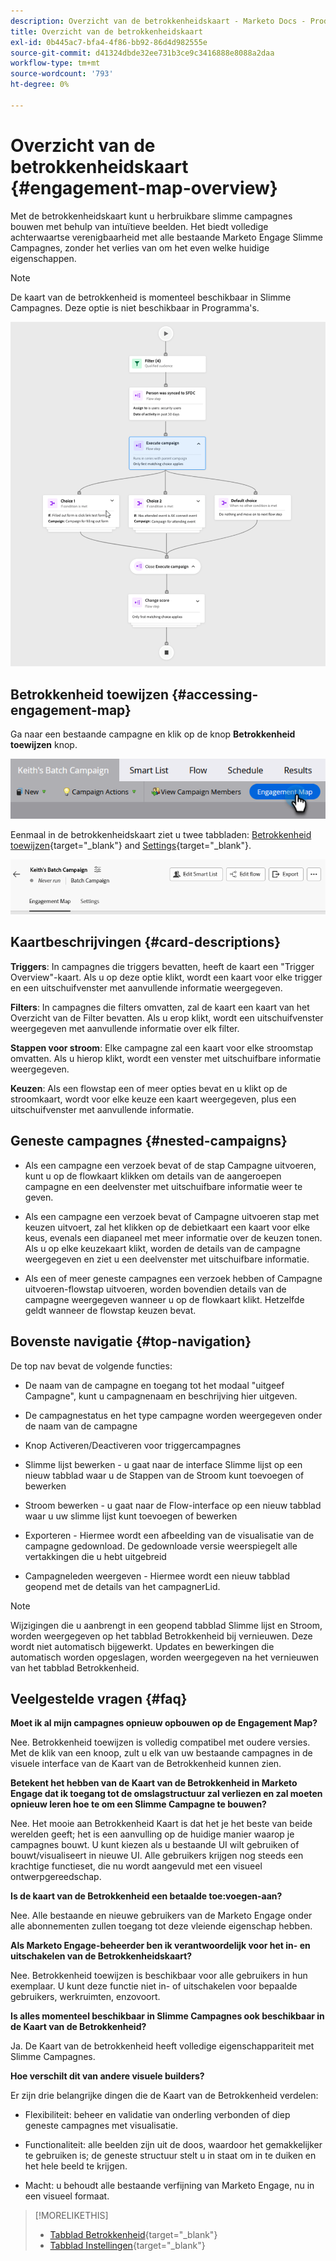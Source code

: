 ```yaml
---
description: Overzicht van de betrokkenheidskaart - Marketo Docs - Productdocumentatie
title: Overzicht van de betrokkenheidskaart
exl-id: 0b445ac7-bfa4-4f86-bb92-86d4d982555e
source-git-commit: d41324dbde32ee731b3ce9c3416888e8088a2daa
workflow-type: tm+mt
source-wordcount: '793'
ht-degree: 0%

---
```


# Overzicht van de betrokkenheidskaart {#engagement-map-overview}

Met de betrokkenheidskaart kunt u herbruikbare slimme campagnes bouwen met behulp van intuïtieve beelden. Het biedt volledige achterwaartse verenigbaarheid met alle bestaande Marketo Engage Slimme Campagnes, zonder het verlies van om het even welke huidige eigenschappen.

>[!NOTE]
>
>De kaart van de betrokkenheid is momenteel beschikbaar in Slimme Campagnes. Deze optie is niet beschikbaar in Programma&#39;s.

![](assets/engagement-map-overview-1.png)

## Betrokkenheid toewijzen {#accessing-engagement-map}

Ga naar een bestaande campagne en klik op de knop **Betrokkenheid toewijzen** knop.

![](assets/engagement-map-overview-2.png)

Eenmaal in de betrokkenheidskaart ziet u twee tabbladen: [Betrokkenheid toewijzen](/help/marketo/product-docs/core-marketo-concepts/engagement-map/engagement-map-tab.md){target="_blank"} and [Settings](/help/marketo/product-docs/core-marketo-concepts/engagement-map/settings-tab.md){target="_blank"}.

![](assets/engagement-map-overview-3.png)

## Kaartbeschrijvingen {#card-descriptions}

**Triggers**: In campagnes die triggers bevatten, heeft de kaart een &quot;Trigger Overview&quot;-kaart. Als u op deze optie klikt, wordt een kaart voor elke trigger en een uitschuifvenster met aanvullende informatie weergegeven.

**Filters**: In campagnes die filters omvatten, zal de kaart een kaart van het Overzicht van de Filter bevatten. Als u erop klikt, wordt een uitschuifvenster weergegeven met aanvullende informatie over elk filter.

**Stappen voor stroom**: Elke campagne zal een kaart voor elke stroomstap omvatten. Als u hierop klikt, wordt een venster met uitschuifbare informatie weergegeven.

**Keuzen**: Als een flowstap een of meer opties bevat en u klikt op de stroomkaart, wordt voor elke keuze een kaart weergegeven, plus een uitschuifvenster met aanvullende informatie.

## Geneste campagnes {#nested-campaigns}

* Als een campagne een verzoek bevat of de stap Campagne uitvoeren, kunt u op de flowkaart klikken om details van de aangeroepen campagne en een deelvenster met uitschuifbare informatie weer te geven.

* Als een campagne een verzoek bevat of Campagne uitvoeren stap met keuzen uitvoert, zal het klikken op de debietkaart een kaart voor elke keus, evenals een diapaneel met meer informatie over de keuzen tonen. Als u op elke keuzekaart klikt, worden de details van de campagne weergegeven en ziet u een deelvenster met uitschuifbare informatie.

* Als een of meer geneste campagnes een verzoek hebben of Campagne uitvoeren-flowstap uitvoeren, worden bovendien details van de campagne weergegeven wanneer u op de flowkaart klikt. Hetzelfde geldt wanneer de flowstap keuzen bevat.

## Bovenste navigatie {#top-navigation}

De top nav bevat de volgende functies:

* De naam van de campagne en toegang tot het modaal &quot;uitgeef Campagne&quot;, kunt u campagnenaam en beschrijving hier uitgeven.

* De campagnestatus en het type campagne worden weergegeven onder de naam van de campagne

* Knop Activeren/Deactiveren voor triggercampagnes

* Slimme lijst bewerken - u gaat naar de interface Slimme lijst op een nieuw tabblad waar u de Stappen van de Stroom kunt toevoegen of bewerken

* Stroom bewerken - u gaat naar de Flow-interface op een nieuw tabblad waar u uw slimme lijst kunt toevoegen of bewerken

* Exporteren - Hiermee wordt een afbeelding van de visualisatie van de campagne gedownload. De gedownloade versie weerspiegelt alle vertakkingen die u hebt uitgebreid

* Campagneleden weergeven - Hiermee wordt een nieuw tabblad geopend met de details van het campagnerLid.

>[!NOTE]
>
>Wijzigingen die u aanbrengt in een geopend tabblad Slimme lijst en Stroom, worden weergegeven op het tabblad Betrokkenheid bij vernieuwen. Deze wordt niet automatisch bijgewerkt. Updates en bewerkingen die automatisch worden opgeslagen, worden weergegeven na het vernieuwen van het tabblad Betrokkenheid.

## Veelgestelde vragen {#faq}

**Moet ik al mijn campagnes opnieuw opbouwen op de Engagement Map?**

Nee. Betrokkenheid toewijzen is volledig compatibel met oudere versies. Met de klik van een knoop, zult u elk van uw bestaande campagnes in de visuele interface van de Kaart van de Betrokkenheid kunnen zien.

**Betekent het hebben van de Kaart van de Betrokkenheid in Marketo Engage dat ik toegang tot de omslagstructuur zal verliezen en zal moeten opnieuw leren hoe te om een Slimme Campagne te bouwen?**

Nee. Het mooie aan Betrokkenheid Kaart is dat het je het beste van beide werelden geeft; het is een aanvulling op de huidige manier waarop je campagnes bouwt. U kunt kiezen als u bestaande UI wilt gebruiken of bouwt/visualiseert in nieuwe UI. Alle gebruikers krijgen nog steeds een krachtige functieset, die nu wordt aangevuld met een visueel ontwerpgereedschap.

**Is de kaart van de Betrokkenheid een betaalde toe:voegen-aan?**

Nee. Alle bestaande en nieuwe gebruikers van de Marketo Engage onder alle abonnementen zullen toegang tot deze vleiende eigenschap hebben.

**Als Marketo Engage-beheerder ben ik verantwoordelijk voor het in- en uitschakelen van de Betrokkenheidskaart?**

Nee. Betrokkenheid toewijzen is beschikbaar voor alle gebruikers in hun exemplaar. U kunt deze functie niet in- of uitschakelen voor bepaalde gebruikers, werkruimten, enzovoort.

**Is alles momenteel beschikbaar in Slimme Campagnes ook beschikbaar in de Kaart van de Betrokkenheid?**

Ja. De Kaart van de betrokkenheid heeft volledige eigenschappariteit met Slimme Campagnes.

**Hoe verschilt dit van andere visuele builders?**

Er zijn drie belangrijke dingen die de Kaart van de Betrokkenheid verdelen:

* Flexibiliteit: beheer en validatie van onderling verbonden of diep geneste campagnes met visualisatie.

* Functionaliteit: alle beelden zijn uit de doos, waardoor het gemakkelijker te gebruiken is; de geneste structuur stelt u in staat om in te duiken en het hele beeld te krijgen.

* Macht: u behoudt alle bestaande verfijning van Marketo Engage, nu in een visueel formaat.

>[!MORELIKETHIS]
>
>* [Tabblad Betrokkenheid](/help/marketo/product-docs/core-marketo-concepts/engagement-map/engagement-map-tab.md){target="_blank"}
>* [Tabblad Instellingen](/help/marketo/product-docs/core-marketo-concepts/engagement-map/settings-tab.md){target="_blank"}
